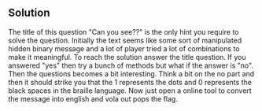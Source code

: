 ## Solution 

The title of this question "Can you see??" is the only hint you require to solve the question. Initially the text seems like some sort of manipulated hidden binary message and a
lot of player tried a lot of combinations to make it meaningful. To reach the solution answer the title question. If you answered "yes" then try a bunch of methods but what if the 
answer is "no". Then the questions becomes a bit interesting. Think a bit on the no part and then it should strike you that the 1 represents the dots and 0 represents the black spaces
in the braille language. Now just open a online tool to convert the message into english and vola out pops the flag.


  
